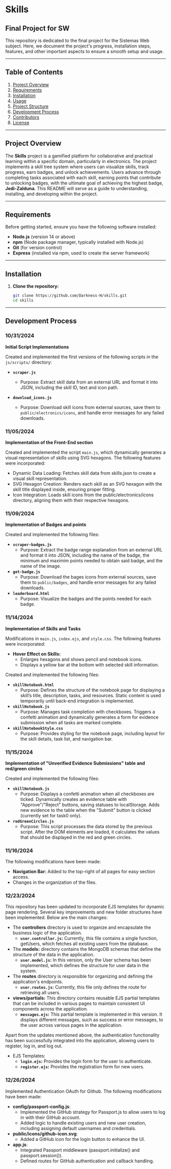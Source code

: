 # Skills

## Final Project for SW

This repository is dedicated to the final project for the Sistemas Web subject. Here, we document the project's progress, installation steps, features, and other important aspects to ensure a smooth setup and usage.

---

## Table of Contents

1. [Project Overview](#project-overview)
2. [Requirements](#requirements)
3. [Installation](#installation)
4. [Usage](#usage)
5. [Project Structure](#project-structure)
6. [Development Process](#development-process)
7. [Contributors](#contributors)
8. [License](#license)

---

## Project Overview

The **Skills** project is a gamified platform for collaborative and practical learning within a specific domain, particularly in electronics. The project implements a skill tree system where users can visualize skills, track progress, earn badges, and unlock achievements. Users advance through completing tasks associated with each skill, earning points that contribute to unlocking badges, with the ultimate goal of achieving the highest badge, **Jedi-Zalduna**. This README will serve as a guide to understanding, installing, and developing within the project.

---

## Requirements

Before getting started, ensure you have the following software installed:

- **Node.js** (version 14 or above)
- **npm** (Node package manager, typically installed with Node.js)
- **Git** (for version control)
- **Express** (installed via npm, used to create the server framework)

---

## Installation

1. **Clone the repository:**
   ```bash
   git clone https://github.com/Darkness-H/skills.git
   cd skills

---

## Development Process

### 10/31/2024

**Initial Script Implementations**

Created and implemented the first versions of the following scripts in the `js/scripts/` directory:

- **`scraper.js`**  
   - Purpose: Extract skill data from an external URL and format it into JSON, including the skill ID, text and icon path.

- **`download_icons.js`**  
   - Purpose: Download skill icons from external sources, save them to `public/electronics/icons`, and handle error messages for any failed downloads.
 
### 11/05/2024

**Implementation of the Front-End section**

Created and implemented the script `main.js`, which dynamically generates a visual representation of skills using SVG hexagons. The following features were incorporated:

- Dynamic Data Loading: Fetches skill data from skills.json to create a visual skill representation.
- SVG Hexagon Creation: Renders each skill as an SVG hexagon with the skill title displayed inside, ensuring proper fitting.
- Icon Integration: Loads skill icons from the public/electronics/icons directory, aligning them with their respective hexagons.

### 11/09/2024

**Implementation of Badges and points**

Created and implemented the following files:
- **`scraper-badges.js`**
  - Purpose: Extract the badge range explanation from an external URL and format it into JSON, including the name of the badge, the minimum and maximim points needed to obtain said badge, and the name of the image.
- **`get-badge.js`**
   - Purpose: Download the bages icons from external sources, save them to `public/badges`, and handle error messages for any failed downloads.
- **`leaderboard.html`**
  - Purpose: Visualize the badges and the points needed for each badge.

### 11/14/2024

**Implementation of Skills and Tasks**

Modifications in `main.js`, `index.ejs`, and `style.css`. The following features were incorporated:

   - **Hover Effect on Skills:**
       - Enlarges hexagons and shows pencil and notebook icons.
       - Displays a yellow bar at the bottom with selected skill information.
    
Created and implemented the following files:
- **`skillNotebook.html`**
   - Purpose: Defines the structure of the notebook page for displaying a skill’s title, description, tasks, and resources. Static content is used temporarily until back-end integration is implemented.
- **`skillNotebook.js`**
   - Purpose: Manages task completion with checkboxes. Triggers a confetti animation and dynamically generates a form for evidence submission when all tasks are marked complete.   
- **`skillNotebookStyle.css`**
   - Purpose: Provides styling for the notebook page, including layout for the skill details, task list, and navigation bar.

### 11/15/2024

**Implementation of "Unverified Evidence Submissions" table and red/green circles**

Created and implemented the following files:
- **`skillNotebook.js`**
  - Purpose: Displays a confetti animation when all checkboxes are ticked. Dynamically creates an evidence table with "Approve"/"Reject" buttons, saving statuses to localStorage. Adds new evidence to the table when the "Submit" button is clicked (currently set for task0 only).
- **`redGreenCircles.js`**
   - Purpose: This script processes the data stored by the previous script. After the DOM elements are loaded, it calculates the values that should be displayed in the red and green circles.
 
### 11/16/2024

The following modifications have been made:
- **Navigation Bar:** Added to the top-right of all pages for easy section access.
- Changes in the organization of the files.

### 12/23/2024

This repository has been updated to incorporate EJS templates for dynamic page rendering. Several key improvements and new folder structures have been implemented. Below are the main changes:
- The **controllers** directory is used to organize and encapsulate the business logic of the application.
   - **`user.controller.js`:** Currently, this file contains a single function, getUsers, which fetches all existing users from the database.
- The **models:** directory contains the MongoDB schemas that define the structure of the data in the application.
   - **`user.model.js`:** In this version, only the User schema has been implemented, which defines the structure for user data in the system.
- The **routes** directory is responsible for organizing and defining the application's endpoints.
   - **`user.routes.js`:** Currently, this file only defines the route for retrieving all users.
- **views/partials:** This directory contains reusable EJS partial templates that can be included in various pages to maintain consistent UI components across the application.
   - **`messages.ejs`:** This partial template is implemented in this version. It displays different messages, such as success or error messages, to the user across various pages in the application.

Apart from the updates mentioned above, the authentication functionality has been successfully integrated into the application, allowing users to register, log in, and log out.
- EJS Templates:
   - **`login.ejs`:** Provides the login form for the user to authenticate.
   - **`register.ejs`:** Provides the registration form for new users.

 ### 12/26/2024

Implemented Authentication OAuth for Github. The following modifications have been made:
- **config/passport-config.js**:
     - Implemented the GitHub strategy for Passport.js to allow users to log in with their GitHub account.
     - Added logic to handle existing users and new user creation, including assigning default usernames and credentials.
- **public/icons/github-icon.svg**:
     - Added a GitHub icon for the login button to enhance the UI.
- **app.js**:
     - Integrated Passport middleware (passport.initialize() and passport.session()).
     - Defined routes for GitHub authentication and callback handling.
